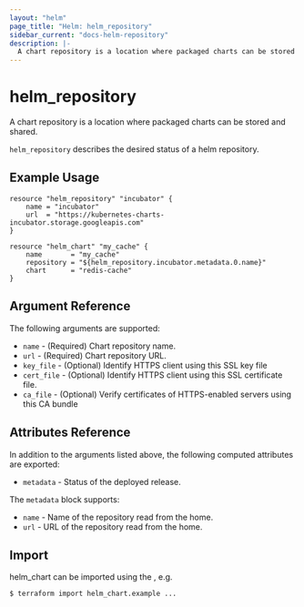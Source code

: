 ```yaml
---
layout: "helm"
page_title: "Helm: helm_repository"
sidebar_current: "docs-helm-repository"
description: |-
  A chart repository is a location where packaged charts can be stored and shared.
---
```


# helm_repository

A chart repository is a location where packaged charts can be stored and shared.

`helm_repository` describes the desired status of a helm repository.

## Example Usage

```hcl
resource "helm_repository" "incubator" {
    name = "incubator"
    url  = "https://kubernetes-charts-incubator.storage.googleapis.com"
}

resource "helm_chart" "my_cache" {
    name       = "my_cache"
    repository = "${helm_repository.incubator.metadata.0.name}"
    chart      = "redis-cache"
}
```

## Argument Reference

The following arguments are supported:

* `name` - (Required) Chart repository name.
* `url` - (Required) Chart repository URL.
* `key_file` - (Optional) Identify HTTPS client using this SSL key file
* `cert_file` - (Optional) Identify HTTPS client using this SSL certificate file.
* `ca_file` - (Optional) Verify certificates of HTTPS-enabled servers using this CA bundle

## Attributes Reference

In addition to the arguments listed above, the following computed attributes are
exported:

* `metadata` - Status of the deployed release.

The `metadata` block supports:

* `name` - Name of the repository read from the home.
* `url` - URL of the repository read from the home.

## Import

helm_chart can be imported using the , e.g.

```
$ terraform import helm_chart.example ...
```

